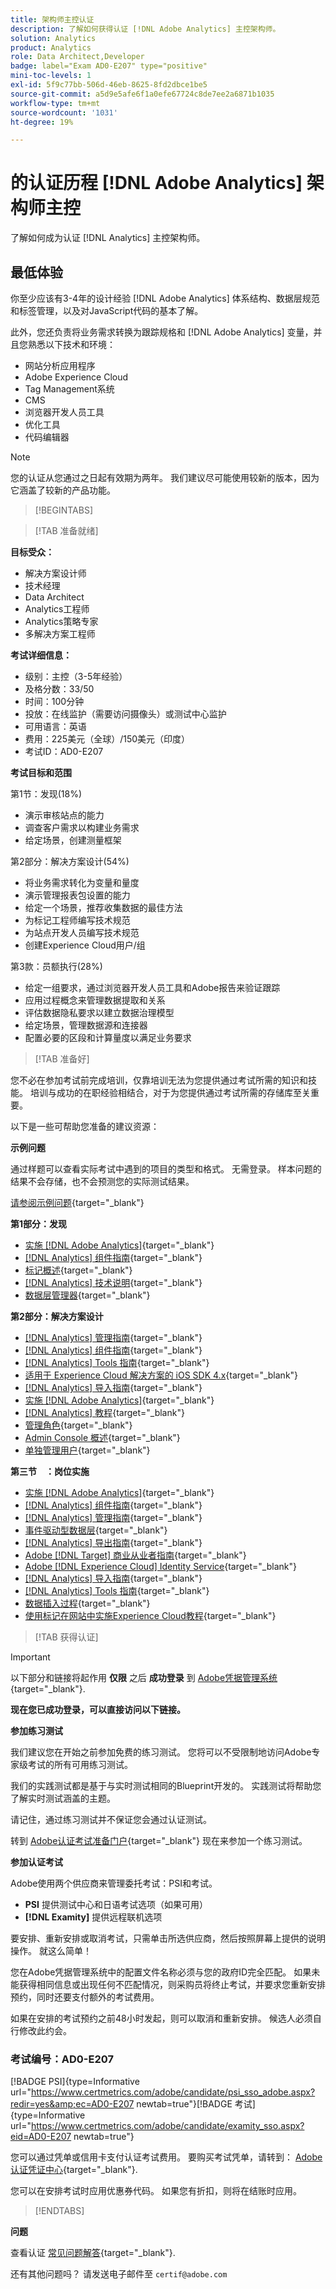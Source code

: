 ```yaml
---
title: 架构师主控认证
description: 了解如何获得认证 [!DNL Adobe Analytics] 主控架构师。
solution: Analytics
product: Analytics
role: Data Architect,Developer
badge: label="Exam AD0-E207" type="positive"
mini-toc-levels: 1
exl-id: 5f9c77bb-506d-46eb-8625-8fd2dbce1be5
source-git-commit: a5d9e5afe6f1a0efe67724c8de7ee2a6871b1035
workflow-type: tm+mt
source-wordcount: '1031'
ht-degree: 19%

---
```


# 的认证历程 [!DNL Adobe Analytics] 架构师主控

了解如何成为认证 [!DNL Analytics] 主控架构师。

## 最低体验

你至少应该有3-4年的设计经验 [!DNL Adobe Analytics] 体系结构、数据层规范和标签管理，以及对JavaScript代码的基本了解。

此外，您还负责将业务需求转换为跟踪规格和 [!DNL Adobe Analytics] 变量，并且您熟悉以下技术和环境：

* 网站分析应用程序
* Adobe Experience Cloud
* Tag Management系统
* CMS
* 浏览器开发人员工具
* 优化工具
* 代码编辑器

>[!NOTE]
>
>您的认证从您通过之日起有效期为两年。 我们建议尽可能使用较新的版本，因为它涵盖了较新的产品功能。

>[!BEGINTABS]

>[!TAB 准备就绪]

**目标受众：**

* 解决方案设计师
* 技术经理
* Data Architect
* Analytics工程师
* Analytics策略专家
* 多解决方案工程师

**考试详细信息：**

* 级别：主控（3-5年经验）
* 及格分数：33/50
* 时间：100分钟
* 投放：在线监护（需要访问摄像头）或测试中心监护
* 可用语言：英语
* 费用：225美元（全球）/150美元（印度）
* 考试ID：AD0-E207

**考试目标和范围**

第1节：发现(18%)

* 演示审核站点的能力
* 调查客户需求以构建业务需求
* 给定场景，创建测量框架

第2部分：解决方案设计(54%)

* 将业务需求转化为变量和量度
* 演示管理报表包设置的能力
* 给定一个场景，推荐收集数据的最佳方法
* 为标记工程师编写技术规范
* 为站点开发人员编写技术规范
* 创建Experience Cloud用户/组

第3款：员额执行(28%)

* 给定一组要求，通过浏览器开发人员工具和Adobe报告来验证跟踪
* 应用过程概念来管理数据提取和关系
* 评估数据隐私要求以建立数据治理模型
* 给定场景，管理数据源和连接器
* 配置必要的区段和计算量度以满足业务要求

>[!TAB 准备好]

您不必在参加考试前完成培训，仅靠培训无法为您提供通过考试所需的知识和技能。 培训与成功的在职经验相结合，对于为您提供通过考试所需的存储库至关重要。

以下是一些可帮助您准备的建议资源：

**示例问题**

通过样题可以查看实际考试中遇到的项目的类型和格式。 无需登录。 样本问题的结果不会存储，也不会预测您的实际测试结果。

[请参阅示例问题](https://scorpion.caveon.com/launchpad/ad0-e207-adobe-analytics-architect-master-copy-y9f8t1){target="_blank"}

**第1部分：发现**

* [实施 [!DNL Adobe Analytics]](https://experienceleague.adobe.com/docs/analytics/implementation/home.html?lang=en){target="_blank"}
* [[!DNL Analytics] 组件指南](https://experienceleague.adobe.com/docs/analytics/components/home.html?lang=en){target="_blank"}
* [标记概述](https://experienceleague.adobe.com/docs/experience-platform/tags/home.html?lang=en){target="_blank"}
* [[!DNL Analytics] 技术说明](https://experienceleague.adobe.com/docs/analytics/technotes/home.html?lang=en){target="_blank"}
* [数据层管理器](https://exchange.adobe.com/apps/ec/101462/data-layer-manager){target="_blank"}

**第2部分：解决方案设计**

* [[!DNL Analytics] 管理指南](https://experienceleague.adobe.com/docs/analytics/admin/home.html?lang=en){target="_blank"}
* [[!DNL Analytics] 组件指南](https://experienceleague.adobe.com/docs/analytics/components/home.html?lang=en){target="_blank"}
* [[!DNL Analytics] Tools 指南](https://experienceleague.adobe.com/docs/analytics/analyze/home.html?lang=en){target="_blank"}
* [适用于 Experience Cloud 解决方案的 iOS SDK 4.x](https://experienceleague.adobe.com/docs/mobile-services/ios/overview.html?lang=zh-Hans){target="_blank"}
* [[!DNL Analytics] 导入指南](https://experienceleague.adobe.com/docs/analytics/import/home.html?lang=en){target="_blank"}
* [实施 [!DNL Adobe Analytics]](https://experienceleague.adobe.com/docs/analytics/implementation/home.html?lang=en){target="_blank"}
* [[!DNL Analytics] 教程](https://experienceleague.adobe.com/docs/analytics-learn/tutorials/overview.html?lang=en){target="_blank"}
* [管理角色](https://helpx.adobe.com/in/enterprise/using/admin-roles.html){target="_blank"}
* [Admin Console 概述](https://helpx.adobe.com/in/enterprise/using/admin-console.html#Settings){target="_blank"}
* [单独管理用户](https://helpx.adobe.com/in/enterprise/using/manage-users-individually.html){target="_blank"}

**第三节　：岗位实施**

* [实施 [!DNL Adobe Analytics]](https://experienceleague.adobe.com/docs/analytics/implementation/home.html?lang=en){target="_blank"}
* [[!DNL Analytics] 组件指南](https://experienceleague.adobe.com/docs/analytics/components/home.html?lang=en){target="_blank"}
* [[!DNL Analytics] 管理指南](https://experienceleague.adobe.com/docs/analytics/admin/home.html?lang=en){target="_blank"}
* [事件驱动型数据层](https://jimalytics.com/tag-management/the-event-driven-data-layer/){target="_blank"}
* [[!DNL Analytics] 导出指南](https://experienceleague.adobe.com/docs/analytics/export/home.html?lang=en){target="_blank"}
* [Adobe [!DNL Target] 商业从业者指南](https://experienceleague.adobe.com/docs/target/using/target-home.html?lang=en){target="_blank"}
* [Adobe [!DNL Experience Cloud] Identity Service](https://experienceleague.adobe.com/docs/id-service/using/home.html?lang=en){target="_blank"}
* [[!DNL Analytics] 导入指南](https://experienceleague.adobe.com/docs/analytics/import/home.html?lang=en){target="_blank"}
* [[!DNL Analytics] Tools 指南](https://experienceleague.adobe.com/docs/analytics/analyze/home.html?lang=en){target="_blank"}
* [数据插入过程](https://github.com/AdobeDocs/analytics-1.4-apis/blob/master/docs/data-insertion-api/overview/c_data_insertion_process.md){target="_blank"}
* [使用标记在网站中实施Experience Cloud教程](https://experienceleague.adobe.com/docs/platform-learn/implement-in-websites/overview.html?lang=en){target="_blank"}

>[!TAB 获得认证]

>[!IMPORTANT]
>
>以下部分和链接将起作用 **仅限**  之后 **成功登录** 到 [Adobe凭据管理系统](http://www.certmetrics.com/adobe){target="_blank"}.


**现在您已成功登录，可以直接访问以下链接。**

**参加练习测试**

我们建议您在开始之前参加免费的练习测试。 您将可以不受限制地访问Adobe专家级考试的所有可用练习测试。

我们的实践测试都是基于与实时测试相同的Blueprint开发的。 实践测试将帮助您了解实时测试涵盖的主题。

请记住，通过练习测试并不保证您会通过认证测试。

转到 [Adobe认证考试准备门户](https://www.certmetrics.com/adobe/candidate/gmetrix_sso.aspx){target="_blank"} 现在来参加一个练习测试。

**参加认证考试**

Adobe使用两个供应商来管理委托考试：PSI和考试。

* **PSI** 提供测试中心和日语考试选项（如果可用）
* **[!DNL Examity]** 提供远程联机选项

要安排、重新安排或取消考试，只需单击所选供应商，然后按照屏幕上提供的说明操作。 就这么简单！

您在Adobe凭据管理系统中的配置文件名称必须与您的政府ID完全匹配。 如果未能获得相同信息或出现任何不匹配情况，则采购员将终止考试，并要求您重新安排预约，同时还要支付额外的考试费用。

如果在安排的考试预约之前48小时发起，则可以取消和重新安排。 候选人必须自行修改此约会。

### 考试编号：AD0-E207

[!BADGE PSI]{type=Informative url="https://www.certmetrics.com/adobe/candidate/psi_sso_adobe.aspx?redir=yes&amp;ec=AD0-E207 newtab=true"}[!BADGE 考试]{type=Informative url="https://www.certmetrics.com/adobe/candidate/examity_sso.aspx?eid=AD0-E207 newtab=true"}

您可以通过凭单或信用卡支付认证考试费用。 要购买考试凭单，请转到： [Adobe认证凭证中心](https://market.xvoucher.com/adobe/global){target="_blank"}.

您可以在安排考试时应用优惠券代码。 如果您有折扣，则将在结账时应用。

>[!ENDTABS]

**问题**

查看认证 [常见问题解答](https://experienceleague.adobe.com/docs/certification/certification/faq.html?lang=en){target="_blank"}.

还有其他问题吗？ 请发送电子邮件至 `certif@adobe.com`
